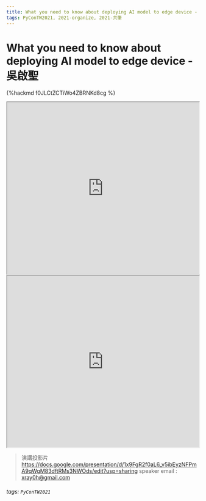 ```yaml
---
title: What you need to know about deploying AI model to edge device - 吳啟聖
tags: PyConTW2021, 2021-organize, 2021-共筆
---
```


# What you need to know about deploying AI model to edge device - 吳啟聖

{%hackmd f0JLCtZCTiWo4ZBRNKd8cg %}

<iframe src="https://app.sli.do/event/qcbshsqp" height=450 width=100%></iframe>

<iframe src="https://wall.sli.do/event/qcbshsqp?section=ca86b5d6-830f-4ee1-877c-574b7f20d03b" height=450 width=100%></iframe>

> 演講投影片
> https://docs.google.com/presentation/d/1x9FgR2f0aL6_v5ibEyzNFPmA9qWgM83dftRMs3NWOds/edit?usp=sharing
> speaker email : xray0h@gmail.com 

###### tags: `PyConTW2021`